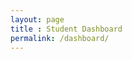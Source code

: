 ```yaml
---
layout: page
title : Student Dashboard
permalink: /dashboard/
---
```

<iframe width="100%" height="800" src="" frameborder="0" allowfullscreen ></iframe>


